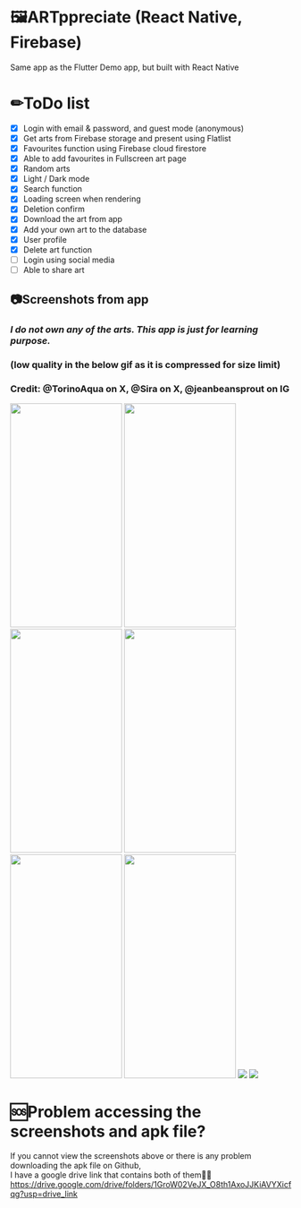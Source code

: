 # 🖼ARTppreciate (React Native, Firebase)
Same app as the Flutter Demo app, but built with React Native

# ✏ToDo list
- [x] Login with email & password, and guest mode (anonymous)
- [x] Get arts from Firebase storage and present using Flatlist
- [x] Favourites function using Firebase cloud firestore
- [x] Able to add favourites in Fullscreen art page
- [x] Random arts
- [x] Light / Dark mode
- [x] Search function
- [x] Loading screen when rendering
- [x] Deletion confirm
- [x] Download the art from app
- [x] Add your own art to the database
- [x] User profile
- [x] Delete art function
- [ ] Login using social media
- [ ] Able to share art

## 📷Screenshots from app
### *I do not own any of the arts. This app is just for learning purpose.*
### (low quality in the below gif as it is compressed for size limit)
### Credit: @TorinoAqua on X, @Sira on X, @jeanbeansprout on IG
<img src="https://github.com/TYgen2/ReactNative-DemoApp-2.0/assets/93910466/4cdf4247-f915-4c90-a9f7-01d0555b5d14" width="200" height="400"/>
<img src="https://github.com/TYgen2/ReactNative-DemoApp-2.0/assets/93910466/74fb9b82-88b0-4d51-b4b5-a6fadf1964a9" width="200" height="400"/>
<img src="https://github.com/TYgen2/ReactNative-DemoApp/assets/93910466/897eb363-85db-47a9-9a7a-56ed55555dbf" width="200" height="400"/>
<img src="https://github.com/TYgen2/ReactNative-DemoApp-2.0/assets/93910466/19612bf2-730b-43ed-aa1f-ca87819532d0" width="200" height="400"/>
<img src="https://github.com/TYgen2/ReactNative-DemoApp-2.0/assets/93910466/c19925f4-7229-460a-a9de-17315d6ff4c3" width="200" height="400"/>
<img src="https://github.com/TYgen2/ReactNative-DemoApp-2.0/assets/93910466/8c214f2c-f0b0-4a27-b5f3-d187632fae15" width="200" height="400"/>
<img src="https://github.com/TYgen2/ReactNative-DemoApp/assets/93910466/2a3d1784-7204-438a-ba5b-25f287617576"/>
<img src="https://github.com/TYgen2/ReactNative-DemoApp-2.0/assets/93910466/ff1faa5e-6f88-40b2-afc4-1a1f9f4b5e6b"/>

# 🆘Problem accessing the screenshots and apk file?
If you cannot view the screenshots above or there is any problem downloading the apk file on Github,<br />I have a google drive link that contains both of them🔽🔽<br />
https://drive.google.com/drive/folders/1GroW02VeJX_O8th1AxoJJKiAVYXicfqg?usp=drive_link
